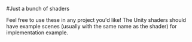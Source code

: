 #Just a bunch of shaders

Feel free to use these in any project you'd like! The Unity shaders should have example scenes (usually with the same name as the shader) for implementation example.
